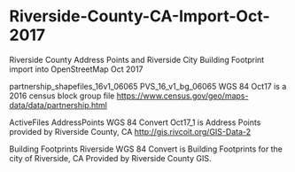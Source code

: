 # Riverside-County-CA-Import-Oct-2017
Riverside County Address Points and Riverside City Building Footprint import into OpenStreetMap Oct 2017

partnership_shapefiles_16v1_06065 PVS_16_v1_bg_06065 WGS 84 Oct17 is a 2016 census block group file
https://www.census.gov/geo/maps-data/data/partnership.html

ActiveFiles AddressPoints WGS 84 Convert Oct17_1 is Address Points provided by Riverside County, CA
http://gis.rivcoit.org/GIS-Data-2

Building Footprints Riverside WGS 84 Convert is Building Footprints for the city of Riverside, CA
Provided by Riverside County GIS.
